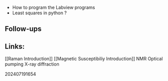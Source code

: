 - How to program the Labview programs
- Least squares in python ?





## Follow-ups


## Links: 
[[Raman Introduction]]
[[Magnetic Susceptibiliy Introduction]]
NMR
Optical pumping
X-ray diffraction


202407191654
